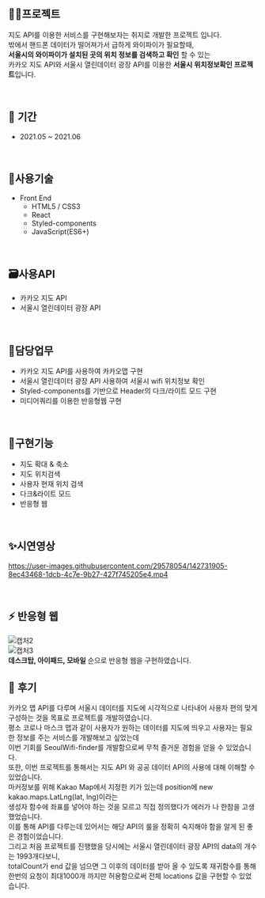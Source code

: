 ## 👩‍💻프로젝트
지도 API를 이용한 서비스를 구현해보자는 취지로 개발한 프로젝트 입니다.<br />
밖에서 핸드폰 데이터가 떨어져가서 급하게 와이파이가 필요할때, <br />
**서울시의 와이파이가 설치된 곳의 위치 정보를 검색하고 확인** 할 수 있는<br />
카카오 지도 API와 서울시 열린데이터 광장 API를 이용한 **서울시 위치정보확인 프로젝트**입니다.

<br />

## 📆 기간
  - 2021.05 ~ 2021.06

<br />


## 📗사용기술
  - Front End
    - HTML5 / CSS3
    - React
    - Styled-components
    - JavaScript(ES6+)

<br />

## 🗃사용API
- 카카오 지도 API
- 서울시 열린데이터 광장 API

<br />

## 📝담당업무
- 카카오 지도 API를 사용하여 카카오맵 구현
- 서울시 열린데이터 광장 API 사용하여 서울시 wifi 위치정보 확인
- Styled-components를 기반으로 Header의 다크/라이트 모드 구현
- 미디어쿼리를 이용한 반응형웹 구현

<br />

## 📜구현기능
- 지도 확대 & 축소
- 지도 위치검색
- 사용자 현재 위치 검색
- 다크&라이트 모드
- 반응형 웹

<br />

## ✨시연영상



https://user-images.githubusercontent.com/29578054/142731905-8ec43468-1dcb-4c7e-9b27-427f745205e4.mp4



<br />

## ⚡ 반응형 웹
![캡처2](https://user-images.githubusercontent.com/29578054/135106562-c14ae807-96a6-43c3-946c-75a5db6c0923.PNG)
<br />
![캡처3](https://user-images.githubusercontent.com/29578054/135300204-e18d1cfc-b47d-4b24-bab2-881287800567.PNG)
<br />
<strong>데스크탑, 아이패드, 모바일</strong> 순으로 반응형 웹을 구현하였습니다.
<br />

## 🌵 후기
카카오 맵 API를 다루며 서울시 데이터를 지도에 시각적으로 나타내어 사용자 편의 맞게 구성하는 것을 목표로 프로젝트를 개발하였습니다. <br />
평소 코로나 마스크 맵과 같이 사용자가 원하는 데이터를 지도에 띄우고 사용자는 필요한 정보를 주는 서비스를 개발해보고 싶었는데<br />
이번 기회를 SeoulWifi-finder를 개발함으로써 무척 즐거운 경험을 얻을 수 있었습니다.<br />
또한, 이번 프로젝트를 통해서는 지도 API 와 공공 데이터 API의 사용에 대해 이해할 수 있었습니다.<br />
마커정보를 위해 Kakao Map에서 지정한 키가 있는데 position에 new kakao.maps.LatLng(lat, lng)이라는 <br />
생성자 함수에 좌표를 넣어야 하는 것을 모르고 직접 정의했다가 에러가 나 한참을 고생했었습니다. <br />
이를 통해 API를 다루는데 있어서는 해당 API의 룰을 정확히 숙지해야 함을 알게 된 좋은 경험이었습니다.<br />
그리고 처음 프로젝트를 진행했을 당시에는 서울시 열린데이터 광장 API의 data의 개수는 1993개다보니, <br />
totalCount가 end 값을 넘으면 그 이후의 데이터를 받아 올 수 있도록 재귀함수를 통해 <br />
한번의 요청이 최대1000개 까지만 허용함으로써 전체 locations 값을 구현할 수 있었습니다.<br />




